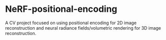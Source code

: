 # NeRF-positional-encoding
A CV project focused on using positional encoding for 2D image reconstruction and neural radiance fields/volumetric rendering for 3D image reconstruction.
